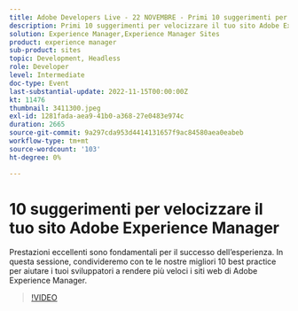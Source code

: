 ```yaml
---
title: Adobe Developers Live - 22 NOVEMBRE - Primi 10 suggerimenti per velocizzare il tuo sito Adobe Experience Manager
description: Primi 10 suggerimenti per velocizzare il tuo sito Adobe Experience ManagerLe prestazioni elevate sono fondamentali per il successo dell'esperienza. In questa sessione, condivideremo con te le nostre migliori 10 best practice per aiutare i tuoi sviluppatori a rendere più veloci i siti web di Adobe Experience Manager.
solution: Experience Manager,Experience Manager Sites
product: experience manager
sub-product: sites
topic: Development, Headless
role: Developer
level: Intermediate
doc-type: Event
last-substantial-update: 2022-11-15T00:00:00Z
kt: 11476
thumbnail: 3411300.jpeg
exl-id: 1281fada-aea9-41b0-a368-27e0483e974c
duration: 2665
source-git-commit: 9a297cda953d4414131657f9ac84580aea0eabeb
workflow-type: tm+mt
source-wordcount: '103'
ht-degree: 0%

---
```


# 10 suggerimenti per velocizzare il tuo sito Adobe Experience Manager

Prestazioni eccellenti sono fondamentali per il successo dell’esperienza. In questa sessione, condivideremo con te le nostre migliori 10 best practice per aiutare i tuoi sviluppatori a rendere più veloci i siti web di Adobe Experience Manager.

>[!VIDEO](https://video.tv.adobe.com/v/3411300/?quality=12&learn=on)
